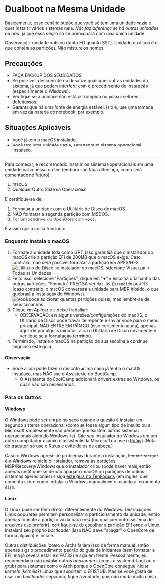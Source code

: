 # Dualboot na Mesma Unidade

Basicamente, esse cenário supõe que você só tem uma unidade vazia e quer instalar vários sistemas nela. *Não faz diferença se há outras unidades ou não*, já que essa seção só se preocupará com uma única unidade.

Observação: unidade = disco (tanto HD quanto SSD). Unidade ou disco é o que contém as partições. Não misture os nomes.

## Precauções

* FAÇA BACKUP DOS SEUS DADOS
* Se possível, desconecte ou desative quaisquer outras unidades do sistema, já que podem interferir com o procedimento de instalação (especialmente o Windows).
* Verifique se a unidade não está corrompida ou possui setores defeituosos.
* Garanta que há uma fonte de energia estável. Isto é, use uma tomada em vez da bateria do notebook, por exemplo.

## Situações Aplicáveis

* Você já tem o macOS instalado.
* Você tem uma unidade vazia, sem nenhum sistema operacional instalado.

---

Para começar, é recomendado instalar os sistemas operacionais em uma unidade vazia nessa ordem (embora não faça diferença, como será comentado no futuro):

1. macOS
2. Qualquer Outro Sistema Operacional

E certifique-se de:

1. Formatar a unidade com o Utilitário de Disco do macOS.
2. NÃO formatar a segunda partição com MSDOS.
3. Ter um pendrive do OpenCore com você.

É assim que a coisa funciona:

### Enquanto Instala o macOS

1. Formate a unidade toda como GPT. Isso garantirá que o instalador do macOS crie a partição EFI de 200MB que o macOS exige. Caso contrário, não será possível formatar a partição em APFS/HFS.
   ![Utilitário de Disco no Instalador do macOS, selecione Visualizar > Todas as Unidades](../images/disku1.png)
2. Feito isso, selecione "Partições", clique em "**+**" e escolha o tamanho das outras partições. "Formato" PRECISA ser `Mac OS Extendido` ou `APFS` (caso contrário, o macOS converterá a unidade para MBR híbrido, o que quebrará a instalação do Windows).
   ![Você pode adicionar quantas partições quiser, mas **lembre-se de seus tamanhos**](../images/disku2.png)
3. Clique em Aplicar e o deixe trabalhar:
   * OBSERVAÇÃO: em alguns versões/configurações do macOS, o Utilitário de Disco pode travar de repente e enviar você para o menu principal. NÃO ENTRE EM PÂNICO (~~isso certamente ajuda~~), apenas aguarde por alguns minutos, abra o Utilitário de Disco novamente e verifique se a formatação terminou.
4. Terminado, instale o macOS na partição de sua escolha e continue seguindo este guia.

#### Observação

* Você ainda pode fazer o descrito acima caso já tenha o macOS instalado, mas NÃO use o Assistente do BootCamp.
  * O Assistente do BootCamp adicionará drivers extras ao Windows, os quais não são necessários.

### Para os Outros

#### Windows

O Windows pode ser um pé no saco quando o quesito é instalar um segundo sistema operacional (como se fosse algum tipo de insulto ou a Microsoft simplesmente não percebe que existem outros sistemas operacionais além do Windows /s). Crie seu instalador do Windows em um outro computador usando o assistente da Microsoft ou use o [Rufus](https://rufus.ie)) (Nota do tradutor: só use o Rufus e evite dores de cabeça.)

Caso o Windows apresente problemas durante a instalação, ~~lembre-se que é o Windows~~ reinicie o instalador, remova as partições MSR/Recovery/Windows que o instalador criou (pode haver mais, então apenas certifique-se de não apagar o macOS ou partições de outros sistemas operacionais) e siga [este guia no TenForums](https://www.tenforums.com/tutorials/84331-apply-windows-image-using-dism-instead-clean-install.html) (em inglês) que comenta sobre como instalar o Windows manualmente usando a ferramenta `dism`.

#### Linux

O Linux pode ser bem direto, diferentemente do Windows. Distribuições Linux populares permitem personalizar o particionamento da unidade, então apenas formate a partição vazia para `ext4` (ou qualquer outro sistema de arquivos que preferir), certifique-se de escolher a partição EFI onde o Linux instalará seu próprio *bootloader* (isso NÃO deve "apagar" o OpenCore de forma alguma) e instale.

Outras distribuições (como o Arch) fariam isso de forma manual, então apenas siga o procedimento padrão do guia de iniciantes (sem formatar a EFI, ela já deverá estar em FAT32) e siga em frente. Pessoalmente, eu recomendaria não instalar outros *bootloaders* (como o systemd-boot ou o grub) para sistemas como o Arch porque o OpenCore consegue iniciar *kernels* (*kernéis*?) Linux que suportem o EFISTUB. Mas se você gosta de usar um *bootloader* separado, fique à vontade, pois não muda muita coisa.
